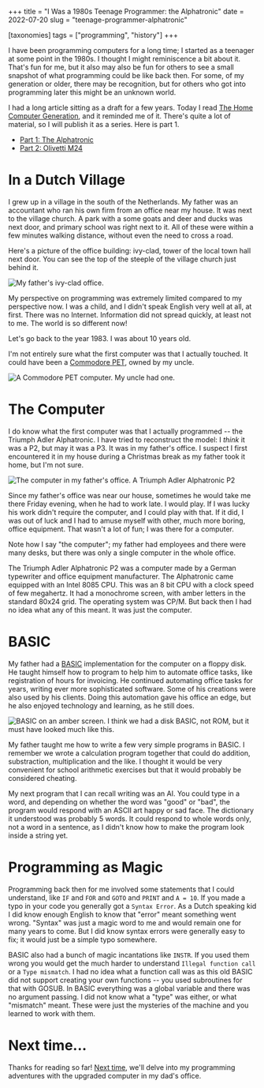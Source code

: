 +++
title = "I Was a 1980s Teenage Programmer: the Alphatronic"
date = 2022-07-20
slug = "teenage-programmer-alphatronic"

[taxonomies]
tags = ["programming", "history"]
+++

I have been programming computers for a long time; I started as a
teenager at some point in the 1980s. I thought I might reminiscence a
bit about it. That's fun for me, but it also may also be fun for others
to see a small snapshot of what programming could be like back then. For
some, of my generation or older, there may be recognition, but for
others who got into programming later this might be an unknown world.

I had a long article sitting as a draft for a few years. Today I read
[The Home Computer Generation](https://www.datagubbe.se/hcg/), and it
reminded me of it. There's quite a lot of material, so I will publish it
as a series. Here is part 1.

- [Part 1: The Alphatronic](/posts/teenage-programmer-alphatronic/)
- [Part 2: Olivetti M24](/posts/teenage-programmer-olivetti-m24/)

# In a Dutch Village

I grew up in a village in the south of the Netherlands. My father was an
accountant who ran his own firm from an office near my house. It was
next to the village church. A park with a some goats and deer and ducks
was next door, and primary school was right next to it. All of these
were within a few minutes walking distance, without even the need to
cross a road.

Here's a picture of the office building: ivy-clad, tower of the local
town hall next door. You can see the top of the steeple of the village
church just behind it.

![My father's ivy-clad office.](/img/office.jpg)

My perspective on programming was extremely limited compared to my
perspective now. I was a child, and I didn't speak English very well at
all, at first. There was no Internet. Information did not spread
quickly, at least not to me. The world is so different now!

Let's go back to the year 1983. I was about 10 years old.

I'm not entirely sure what the first computer was that I actually
touched. It could have been a [Commodore
PET](https://en.wikipedia.org/wiki/Commodore_PET), owned by my uncle.

![A Commodore PET computer. My uncle had one.](/img/commodore-pet.jpg)

# The Computer

I do know what the first computer was that I actually programmed -- the
Triumph Adler Alphatronic. I have tried to reconstruct the model: I
_think_ it was a P2, but may it was a P3. It was in my father's office.
I suspect I first encountered it in my house during a Christmas break as
my father took it home, but I'm not sure.

![The computer in my father's office. A Triumph Adler Alphatronic P2](/img/triumph-adler-alphatronic.jpg)

Since my father's office was near our house, sometimes he would take me
there Friday evening, when he had to work late. I would play. If I was
lucky his work didn't require the computer, and I could play with that.
If it did, I was out of luck and I had to amuse myself with other, much
more boring, office equipment. That wasn't a lot of fun; I was there for
a computer.

Note how I say "the computer"; my father had employees and there were
many desks, but there was only a single computer in the whole office.

The Triumph Adler Alphatronic P2 was a computer made by a German
typewriter and office equipment manufacturer. The Alphatronic came
equipped with an Intel 8085 CPU. This was an 8 bit CPU with a clock
speed of few megahertz. It had a monochrome screen, with amber letters
in the standard 80x24 grid. The operating system was CP/M. But back then
I had no idea what any of this meant. It was just the computer.

# BASIC

My father had a [BASIC](https://en.wikipedia.org/wiki/BASIC)
implementation for the computer on a floppy disk. He taught himself how
to program to help him to automate office tasks, like registration of
hours for invoicing. He continued automating office tasks for years,
writing ever more sophisticated software. Some of his creations were
also used by his clients. Doing this automation gave his office an edge,
but he also enjoyed technology and learning, as he still does.

![BASIC on an amber screen. I think we had a disk BASIC, not
ROM, but it must have looked much like this.](/img/amber-screen.jpg)

My father taught me how to write a few very simple programs in BASIC. I
remember we wrote a calculation program together that could do addition,
substraction, multiplication and the like. I thought it would be very
convenient for school arithmetic exercises but that it would probably be
considered cheating.

My next program that I can recall writing was an AI. You could type in a
word, and depending on whether the word was "good" or "bad", the program
would respond with an ASCII art happy or sad face. The dictionary it
understood was probably 5 words. It could respond to whole words only,
not a word in a sentence, as I didn't know how to make the program look
inside a string yet.

# Programming as Magic

Programming back then for me involved some statements that I could
understand, like `IF` and `FOR` and `GOTO` and `PRINT` and `A = 10`. If
you made a typo in your code you generally got a `Syntax Error`. As a
Dutch speaking kid I did know enough English to know that "error" meant
something went wrong. "Syntax" was just a magic word to me and would
remain one for many years to come. But I did know syntax errors were
generally easy to fix; it would just be a simple typo somewhere.

BASIC also had a bunch of magic incantations like `INSTR`. If you used
them wrong you would get the much harder to understand
`Illegal function call` or a `Type mismatch`. I had no idea what a
function call was as this old BASIC did not support creating your own
functions -- you used subroutines for that with
<span class="title-ref">GOSUB</span>. In BASIC everything was a global
variable and there was no argument passing. I did not know what a "type"
was either, or what "mismatch" meant. These were just the mysteries of
the machine and you learned to work with them.

# Next time...

Thanks for reading so far! [Next
time](/posts/teenage-programmer-olivetti-m24/), we'll delve into my
programming adventures with the upgraded computer in my dad's office.
